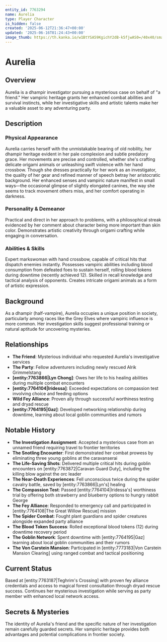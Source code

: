```yaml
---
entity_id: 7763294
name: Aurelia
type: Player Character
is_hidden: false
created: '2025-06-12T21:36:47+00:00'
updated: '2025-06-16T01:24:43+00:00'
image_thumb: https://th.kanka.io/w1BtYSA59KgichY2dB-k5fjwAS0=/40x40/smart/src/campaigns/322885/9f0da608-732b-43b9-bdb5-335992506216.png
---
```


# Aurelia

## Overview

Aurelia is a dhampir investigator pursuing a mysterious case on behalf of "a friend." Her vampiric heritage grants her enhanced combat abilities and survival instincts, while her investigative skills and artistic talents make her a valuable asset to any adventuring party.

## Description

### Physical Appearance

Aurelia carries herself with the unmistakable bearing of old nobility, her dhampir heritage evident in her pale complexion and subtle predatory grace. Her movements are precise and controlled, whether she's crafting delicate origami animals or unleashing swift violence with her hand crossbow. Though she dresses practically for her work as an investigator, the quality of her gear and refined manner of speech betray her aristocratic background. Her enhanced senses and vampiric nature manifest in small ways—the occasional glimpse of slightly elongated canines, the way she seems to track movement others miss, and her comfort operating in darkness.

### Personality & Demeanor

Practical and direct in her approach to problems, with a philosophical streak evidenced by her comment about character being more important than skin color. Demonstrates artistic creativity through origami crafting while engaging in conversation.

### Abilities & Skills

Expert markswoman with hand crossbow, capable of critical hits that dispatch enemies instantly. Possesses vampiric abilities including blood consumption from defeated foes to sustain herself, rolling blood tokens during downtime (recently achieved 12). Skilled in recall knowledge and tactical analysis of opponents. Creates intricate origami animals as a form of artistic expression.

## Background

As a dhampir (half-vampire), Aurelia occupies a unique position in society, particularly among races like the Grey Elves where vampiric influence is more common. Her investigation skills suggest professional training or natural aptitude for uncovering mysteries.

## Relationships

- **The Friend**: Mysterious individual who requested Aurelia's investigative services
- **The Party**: Fellow adventurers including newly rescued Alrik Grimmelstang
- **[entity:7763866|Lyn Chong]**: Owes her life to his healing abilities during multiple combat encounters
- **[entity:7764104|Iridessa]**: Exceeded expectations on compassion test involving choice and feeding options
- **Wild Fey Alliance**: Proven ally through successful worthiness testing and dryad rescue
- **[entity:7764195|Gaz]**: Developed networking relationship during downtime, learning about local goblin communities and rumors

## Notable History

- **The Investigation Assignment**: Accepted a mysterious case from an unnamed friend requiring travel to frontier territories
- **The Snotling Encounter**: First demonstrated her combat prowess by eliminating three young goblins at the caravanserai
- **The Life-Saving Shots**: Delivered multiple critical hits during goblin encounters on [entity:7763872|Caravan Guard Duty], including the killing blow against the orc leader
- **The Near-Death Experiences**: Fell unconscious twice during the spider cavalry battle, saved by [entity:7763866|Lyn's] healing
- **The Compassion Test**: Passed [entity:7764104|Iridessa's] worthiness trial by offering both strawberry and blueberry options to hungry rabbit George
- **The Fey Alliance**: Responded to emergency call and participated in [entity:7764108|The Great Willow Rescue] mission
- **The Spider Combat**: Fought plant guardians and spider creatures alongside expanded party alliance
- **The Blood Token Success**: Rolled exceptional blood tokens (12) during downtime recovery period
- **The Goblin Network**: Spent downtime with [entity:7764195|Gaz] learning about local goblin communities and their rumors
- **The Von Carstein Mansion**: Participated in [entity:7773183|Von Carstein Mansion Clearing] using ranged combat and tactical positioning

## Current Status

Based at [entity:7763187|Teghrim's Crossing] with proven fey alliance credentials and access to magical forest consultation through dryad rescue success. Continues her mysterious investigation while serving as party member with enhanced local network access.

## Secrets & Mysteries

The identity of Aurelia's friend and the specific nature of her investigation remain carefully guarded secrets. Her vampiric heritage provides both advantages and potential complications in frontier society.